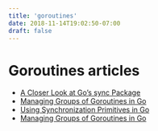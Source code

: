 ```yaml
---
title: 'goroutines'
date: 2018-11-14T19:02:50-07:00
draft: false
---
```


# Goroutines articles

* [A Closer Look at Go’s sync Package](https://medium.com/@teivah/a-closer-look-at-go-sync-package-9f4e4a28c35a)
* [Managing Groups of Goroutines in Go](https://medium.com/swlh/managing-groups-of-gorutines-in-go-ee7523e3eaca)
* [Using Synchronization Primitives in Go](https://medium.com/better-programming/using-synchronization-primitives-in-go-mutex-waitgroup-once-2e50359cb0a7)
* [Managing Groups of Goroutines in Go](https://medium.com/swlh/managing-groups-of-gorutines-in-go-ee7523e3eaca)